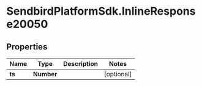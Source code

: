 # SendbirdPlatformSdk.InlineResponse20050

## Properties

Name | Type | Description | Notes
------------ | ------------- | ------------- | -------------
**ts** | **Number** |  | [optional] 


